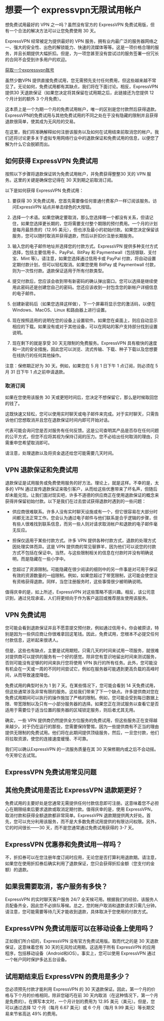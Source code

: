 # 想要一个 expressvpn无限试用帐户
想免费试用最好的 VPN 之一吗？虽然没有官方的 ExpressVPN 免费试用版，但有一个合法的解决方法可以让您免费使用 30 天。

ExpressVPN 经常被定为提供最好的 VPN 服务，拥有业内最广泛的服务器网络之一、强大的安全性、出色的解锁能力、快速的流媒体等等。这是一项价格合理的服务，并且长期提供大幅折扣。但是，为一项您甚至没有尝试过的服务签署一份冗长的合同不会受到许多用户的欢迎。

[获取一个expressvpn账号](https://go.expressvpn.com/c/3787699/1481111/16063)

虽然少数VPN 提供直接免费试用，您无需预先支付任何费用，但这些越来越不常见了。无论如何，免费试用都有其缺点，我们将在下面讨论。相反，ExpressVPN 提供30 天退款保证（如果您决定将其保留在试用期之后，此链接还为您提供 12 个月计划的额外 3 个月免费）。

这本质上是一个为期一个月的免费试用帐户，唯一的区别是您付款然后获得退款。ExpressVPN的免费试用与其他免费试用的不同之处在于没有隐藏的限制并且获得退款很简单，使其成为无风险的交易。

在这里，我们将准确解释如何注册该服务以及如何在试用结束前取消您的帐户。我们还将讨论更多关于虚拟专用网络行业中的退款保证和免费试用的信息，以便您了解为什么它会脱颖而出。

## 如何获得 ExpressVPN 免费试用

按照以下步骤将退款保证转为免费试用帐户，并免费获得整整30 天的 VPN 服务。这里的关键是确保您记得在 30 天到期之前取消订阅。

以下是如何获得 ExpressVPN 免费试用：

1. 要获得 30 天免费试用，您首先需要像任何普通付费客户一样订阅该服务。访问ExpressVPN 站点并单击绿色的大按钮。
    
2. 选择一个术语。如果您确定要取消，那么您选择哪一个都没有关系，但请记住，如果您选择更长期的，您将需要支付整个期限的预付费用。一个月的计划是每月最昂贵的（12.95 美元），但也涉及最小的初始付款。如果您决定保留该服务，您可以随时取消并获得退款，然后以折扣价注册长期服务。
    
3. 输入您的电子邮件地址并选择您的付款方式。ExpressVPN 提供多种支付方式选择，包括主要信用卡、PayPal、BitPay 和 Paymentwall（包括银联、支付宝、Mint 等）。请注意，如果您选择通过信用卡或 PayPal 付款，将自动设置定期付款计划，但可以轻松取消。如果您使用 BitPay 或 Paymentwall 付款，则为一次性付款。退款保证适用于所有付款类型。
    
4. 提交付款后，您应该会收到带有新密码的确认弹出窗口。您可以选择是继续使用此密码还是创建您自己的密码。您还应该收到一封包含您的新帐户详细信息的电子邮件。
    
5. 创建新密码后（如果您选择这样做），下一个屏幕将显示您的激活码，以便在 Windows、MacOS、Linux 和路由器上进行设置。
    
6. 现在按照适用的说明在您的设备上设置软件。如果您在桌面上，则应自动显示相应的下载。如果没有或对于其他设备，可以在网站的客户支持部分找到设置说明。
    
7. 现在剩下的就是享受 30 天无限制的免费服务。ExpressVPN 具有极快的速度和一流的安全措施，因此您可以浏览、流式传输、下载、种子下载以及您想要在线执行的任何其他操作。
    

注意：保修期正好为 30 天。例如，如果您在 5 月 1 日下午 1 点订阅，则必须在 5 月 31 日下午 1 点之前申请退款。

### 取消订阅

如果在您使用该服务 30 天或更短时间后，您决定不想保留它，那么是时候取回您的钱了。

这既快速又轻松，您可以使用实时聊天或电子邮件来完成。对于实时聊天，只需告诉他们您想取消并且您在退款保证时间内即可开始对话。

代表可能会询问您是否对服务有任何反馈。这是公司查明其产品是否存在任何问题的公平方式，但您不应将其视为保持订阅的压力。您不必给出任何取消的理由，只需重申您希望取消即可。

请注意，处理退款以及将资金退还给您可能需要几天时间。

## VPN 退款保证和免费试用

退款保证是试用服务或免费使用服务的好方法。理论上，就是这样。不幸的是，太多的 VPN 通过宣传退款保证来吸引客户，从而给这些优惠带来了坏名声，但随后却未能兑现。让我们面对现实吧，许多不道德的供应商正在使用退款保证的概念来获得并保留初始付款。以下是我们在过去尝试获得退款时遇到的一些问题：

- 供应商很难联系。许多人没有实时聊天设施或有一个，但它很容易在大部分时间都无法正常工作。您会认为通过电子邮件与他们联系是合乎逻辑的步骤，但有些人很难找到联系信息，而另一些人则对请求取消帐户和退款的电子邮件毫无反应。
    
- 担保仅适用于某些付款方式。许多 VPN 提供各种付款方式，退款的处理方式因处理实体而异。这是 VPN 提供商的常见替罪羊，因为他们可以说您的付款方式不包括在保证中。当然，与这些限制相关的信息在付款时并没有明确说明，而是隐藏在一些小字中。
    
- 您超过了资源限制。可能隐藏在很少阅读的细则中的另一件事是对可用于保证有效的资源数量的一组限制。例如，如果您超过了带宽限制，这可能会使您没有资格获得退款。同样，当您注册服务时，这些事情很少被明确说明。
    

值得庆幸的是，如上所述，ExpressVPN 对这些策略不感兴趣。相反，该公司意识到，通过兑现承诺，人们将更倾向于作为客户返回或推荐朋友使用该服务。

## VPN 免费试用

您可能会看到退款保证并且不愿意提交预付款，例如通过信用卡。你会被原谅，特别是因为一些供应商让你很难拿回这笔钱。因此，免费试用，您根本不必提交任何付款信息，这听起来很诱人。

但是，这些也有缺点，主要是试用期短。只需几天的时间来试用一项服务，就很难对提供商可以提供的服务有一个好的感觉。除非您有意识地留出时间来测试服务，否则可能没有足够的时间来执行您将使用 VPN 执行的所有任务。此外，您可能没有机会在一天或一周的不同时间尝试它，例如在服务器可能遇到更高负载的高峰时间，从而导致速度降低。

免费试用的典型时长为 1 到 7 天。在某些情况下，您可能会看到 14 天免费试用，但这些通常涉及非常有限的服务。这给我们带来了下一个缺点。许多提供商对您在免费试用期间可以执行的操作施加了严格的限制。例如，您可能会受到每日数据上限、带宽限制以及只有一小部分服务器的选择。如果您正在测试服务以查看它是否适用于需要位于适当位置的服务器的区域锁定服务，则后者尤其无用。

确实，一些 VPN 提供商仍然提供全方位服务的免费试用，但这些服务正在变得越来越少。对于仍在运行的那些，您需要保持警惕，因为一些提供商有不正当的理由提供无限制的免费试用。他们将在此期间提供顶级服务，然后，一旦您付款，他们将拉取资源，使您的连接速度缓慢、不可靠。

我们可以确认ExpressVPN 的一流服务质量在其 30 天保修期内或之后不会动摇。今天带它去试驾。

## ExpressVPN 免费试用常见问题

## 其他免费试用是否比 ExpressVPN 退款期更好？

免费试用的主要好处是您通常无需提供任何付款信息即可注册。这意味着您不必担心在期限结束后要求退款或取消定期付款。值得庆幸的是，使用 ExpressVPN，取消付款和获得全额退款都非常简单。ExpressVPN 退款期提供两大好处。首先，您可以充分利用该服务，而不是大多数免费试用提供的有限访问权限。另外，它的时间很长——30 天，而不是您通常通过免费试用获得的 3-7 天。

## ExpressVPN 优惠券和免费试用一样吗？

不，折扣券可以在您注册年度订阅时应用，无论您是否打算利用退款期。请注意，如果您在使用折扣券后确实利用了退款保证，您只会获得折扣金额（您支付的金额）的退款。

## 如果我需要取消，客户服务有多快？

ExpressVPN 的实时聊天客户服务 24/7 全天候可用。根据我们的经验，该服务人员配备齐全，因此您不必排队等候。总之，您的帐户取消和退款请求只需几分钟。请注意，您可能需要等待几天才能收到退款，具体取决于您使用的付款方式。

## ExpressVPN 免费试用版可以在移动设备上使用吗？

正如我们所介绍的，ExpressVPN 没有官方免费试用版。取而代之的是 30 天退款保证，这意味着您有 30 天的无风险试用期。这适用于所有 ExpressVPN 的应用程序，包括移动设备（Android和iOS）。事实上，您可以使用 ExpressVPN 通过一个帐户同时保护多达五台设备。

## 试用期结束后 ExpressVPN 的费用是多少？

您必须预先付款才能利用 ExpressVPN 的 30 天退款保证。因此，第一个月的价格与下个月的价格相同，除非您碰巧在前 30 天内取消（在这种情况下，第一个月是免费的）。在撰写本文时，一个月计划的费用为 12.95 美元（美元）。但是，您可以通过选择 12 个月（每月 6.67 美元）或 6 个月（每月 9.99 美元）等长期交易来节省高达 49% 的费用。
